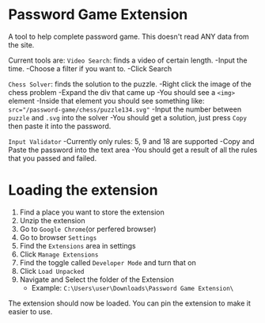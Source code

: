 # Password Game Extension

A tool to help complete password game.
This doesn't read ANY data from the site.

Current tools are:
`Video Search`: finds a video of certain length.
    -Input the time.
    -Choose a filter if you want to.
    -Click Search

`Chess Solver`: finds the solution to the puzzle.
    -Right click the image of the chess problem
    -Expand the div that came up
    -You should see a `<img>` element
    -Inside that element you should see something like: `src="/password-game/chess/puzzle134.svg"`
    -Input the number between `puzzle` and `.svg` into the solver
    -You should get a solution, just press `Copy` then paste it into the password.

`Input Validator`
    -Currently only rules: 5, 9 and 18 are supported
    -Copy and Paste the password into the text area
    -You should get a result of all the rules that you passed and failed.

# Loading the extension

1) Find a place you want to store the extension
2) Unzip the extension
3) Go to `Google Chrome`(or perfered browser)
4) Go to browser `Settings`
5) Find the `Extensions` area in settings
6) Click `Manage Extensions`
7) Find the toggle called `Developer Mode` and turn that on
8) Click `Load Unpacked`
9) Navigate and Select the folder of the Extension
    - Example: `C:\Users\user\Downloads\Password Game Extension\`

The extension should now be loaded.
You can pin the extension to make it easier to use.
